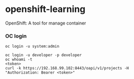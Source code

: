 # openshift-learning
OpenShift: A tool for manage container

### OC login
```
oc login -u system:admin
```

```
oc login -u developer -p developer
oc whoami -t
<token>
curl -k https://192.168.99.102:8443/oapi/v1/projects -H "Authorization: Bearer <token>"
```